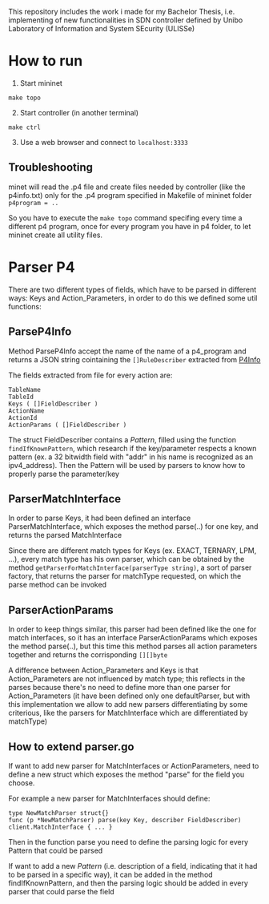 This repository includes the work i made for my Bachelor Thesis, i.e. implementing of new functionalities in SDN controller defined by Unibo Laboratory of Information and System SEcurity (ULISSe)

# How to run

1) Start mininet
```
make topo
```

2) Start controller (in another terminal)
```
make ctrl
```

3) Use a web browser and connect to `localhost:3333`

## Troubleshooting

minet will read the .p4 file and create files needed by controller (like the p4info.txt) only for the .p4 program specified in Makefile of mininet folder `p4program = ..`

So you have to execute the `make topo` command specifing every time a different p4 program, once for every program you have in p4 folder, to let mininet create all utility files.

# Parser P4

There are two different types of fields, which have to be parsed in different ways: Keys and Action_Parameters, in order to do this we defined some util functions:

## ParseP4Info

Method ParseP4Info accept the name of the name of a p4_program and returns a JSON string cointaining the `[]RuleDescriber` extracted from [P4Info](https://pkg.go.dev/github.com/p4lang/p4runtime@v1.3.0/go/p4/config/v1#P4Info)

The fields extracted from file for every action are:
```
TableName
TableId
Keys ( []FieldDescriber )
ActionName
ActionId
ActionParams ( []FieldDescriber )
```

The struct FieldDescriber contains a *Pattern*, filled using the function `findIfKnownPattern`, which research if the key/parameter respects a known pattern (ex. a 32 bitwidth field with "addr" in his name is recognized as an ipv4_address). Then the Pattern will be used by parsers to know how to properly parse the parameter/key

## ParserMatchInterface

In order to parse Keys, it had been defined an interface ParserMatchInterface, which exposes the method parse(..) for one key, and returns the parsed MatchInterface

Since there are different match types for Keys (ex. EXACT, TERNARY, LPM, ...), every match type has his own parser, which can be obtained by the method `getParserForMatchInterface(parserType string)`, a sort of parser factory, that returns the parser for matchType requested, on which the parse method can be invoked

## ParserActionParams

In order to keep things similar, this parser had been defined like the one for match interfaces, so it has an interface ParserActionParams which exposes the method parse(..), but this time this method parses all action parameters together and returns the corrisponding `[][]byte`

A difference between Action_Parameters and Keys is that Action_Parameters are not influenced by match type; this reflects in the parses because there's no need to define more than one parser for Action_Parameters (it have been defined only one defaultParser, but with this implementation we allow to add new parsers differentiating by some criterious, like the parsers for MatchInterface which are differentiated by matchType)

## How to extend parser.go

If want to add new parser for MatchInterfaces or ActionParameters, need to define a new struct which exposes the method "parse" for the field you choose.

For example a new parser for MatchInterfaces should define:
```
type NewMatchParser struct{}
func (p *NewMatchParser) parse(key Key, describer FieldDescriber) client.MatchInterface { ... }
```
Then in the function parse you need to define the parsing logic for every Pattern that could be parsed

If want to add a new *Pattern* (i.e. description of a field, indicating that it had to be parsed in a specific way), it can be added in the method findIfKnownPattern, and then the parsing logic should be added in every parser that could parse the field
